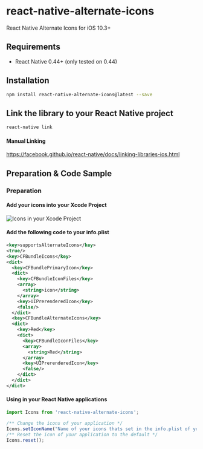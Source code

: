 # react-native-alternate-icons
React Native Alternate Icons for iOS 10.3+

## Requirements
* React Native 0.44+ (only tested on 0.44)

## Installation

```bash
npm install react-native-alternate-icons@latest --save
```

## Link the library to your React Native project

```bash
react-native link
```

#### Manual Linking

https://facebook.github.io/react-native/docs/linking-libraries-ios.html

## Preparation & Code Sample

### Preparation

#### Add your icons into your Xcode Project
![Icons in your Xcode Project](http://kamsteegsoftware.nl/react-native-alternate-icons/icons-project.png)

#### Add the following code to your info.plist
```xml
<key>supportsAlternateIcons</key>
<true/>
<key>CFBundleIcons</key>
<dict>
  <key>CFBundlePrimaryIcon</key>
  <dict>
    <key>CFBundleIconFiles</key>
    <array>
      <string>icon</string>
    </array>
    <key>UIPrerenderedIcon</key>
    <false/>
  </dict>
  <key>CFBundleAlternateIcons</key>
  <dict>
    <key>Red</key>
    <dict>
      <key>CFBundleIconFiles</key>
      <array>
        <string>Red</string>
      </array>
      <key>UIPrerenderedIcon</key>
      <false/>
    </dict>
  </dict>
</dict>
```

#### Using in your React Native applications
```javascript
import Icons from 'react-native-alternate-icons';

/** Change the icons of your application */
Icons.setIconName("Name of your icons thats set in the info.plist of your xcode project, in the example above your will use the word 'Red'");
/** Reset the icon of your application to the default */
Icons.reset();
```
